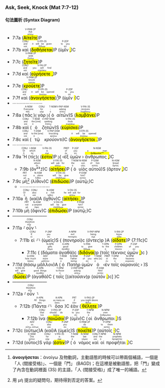 ### Ask, Seek, Knock (Mat 7:7-12)


#### 句法圖析 (Syntax Diagram)

- 7:7a (<RUBY><ruby><ruby><mark class='verb'>Αἰτεῖτε</mark><rt>αἰτέω</rt></ruby><rt>Ask</rt></ruby><rt>V-PAM-2P</rt></RUBY>)P
- 7:7b <RUBY><ruby><ruby>καὶ<rt>καί</rt></ruby><rt>and</rt></ruby><rt>CONJ</rt></RUBY> (<RUBY><ruby><ruby><mark class='verb'>δοθήσεται</mark><rt>δίδωμι</rt></ruby><rt>it will be given</rt></ruby><rt>V-FPI-3S</rt></RUBY>)P (<RUBY><ruby><ruby>ὑμῖν <mark class='punctuation'>,</mark><rt>σύ</rt></ruby><rt>to you</rt></ruby><rt>P-2DP</rt></RUBY>)C 
- 7:7c (<RUBY><ruby><ruby><mark class='verb'>ζητεῖτε</mark><rt>ζητέω</rt></ruby><rt>seek</rt></ruby><rt>V-PAM-2P</rt></RUBY>)P
- 7:7d <RUBY><ruby><ruby>καὶ<rt>καί</rt></ruby><rt>and</rt></ruby><rt>CONJ</rt></RUBY> (<RUBY><ruby><ruby><mark class='verb'>εὑρήσετε <mark class='punctuation'>,</mark></mark><rt>εὑρίσκω</rt></ruby><rt>you will find</rt></ruby><rt>V-FAI-2P</rt></RUBY>)P
- 7:7e (<RUBY><ruby><ruby><mark class='verb'>κρούετε</mark><rt>κρούω</rt></ruby><rt>knock</rt></ruby><rt>V-PAM-2P</rt></RUBY>)P
- 7:7f <RUBY><ruby><ruby>καὶ<rt>καί</rt></ruby><rt>and</rt></ruby><rt>CONJ</rt></RUBY> (<RUBY><ruby><ruby><mark class='verb'>ἀνοιγήσεται</mark><rt>ἀνοίγω</rt></ruby><rt>it will be opened</rt></ruby><rt>V-FPI-3S</rt></RUBY>)[^1]P (<RUBY><ruby><ruby>ὑμῖν <mark class='punctuation'>·</mark><rt>σύ</rt></ruby><rt>to you</rt></ruby><rt>P-2DP</rt></RUBY>)C
- ⋯⋯⋯⋯⋯⋯⋯
- 7:8a (<RUBY><ruby><ruby>πᾶς<rt>πᾶς</rt></ruby><rt>Everyone</rt></ruby><rt>A-NSM</rt></RUBY>)⦇ <RUBY><ruby><ruby>γὰρ<rt>γάρ</rt></ruby><rt>for</rt></ruby><rt>CONJ</rt></RUBY> ⦈(<RUBY><ruby><ruby>ὁ<rt>ὁ</rt></ruby><rt>-</rt></ruby><rt>T-NSM</rt></RUBY> <RUBY><ruby><ruby><em><em>αἰτῶν</em></em><rt>αἰτέω</rt></ruby><rt>asking</rt></ruby><rt>V-PAP-NSM</rt></RUBY>)S (<RUBY><ruby><ruby><mark class='verb'>λαμβάνει</mark><rt>λαμβάνω</rt></ruby><rt>receives</rt></ruby><rt>V-PAI-3S</rt></RUBY>)P
- 7:8b <RUBY><ruby><ruby>καὶ<rt>καί</rt></ruby><rt>and</rt></ruby><rt>CONJ</rt></RUBY> (<RUBY><ruby><ruby>ὁ<rt>ὁ</rt></ruby><rt>the [one]</rt></ruby><rt>T-NSM</rt></RUBY> <RUBY><ruby><ruby><em><em>ζητῶν</em></em><rt>ζητέω</rt></ruby><rt>seeking</rt></ruby><rt>V-PAP-NSM</rt></RUBY>)S (<RUBY><ruby><ruby><mark class='verb'>εὑρίσκει</mark><rt>εὑρίσκω</rt></ruby><rt>finds</rt></ruby><rt>V-PAI-3S</rt></RUBY>)P
- 7:8c <RUBY><ruby><ruby>καὶ<rt>καί</rt></ruby><rt>and</rt></ruby><rt>CONJ</rt></RUBY> (<RUBY><ruby><ruby>τῷ<rt>ὁ</rt></ruby><rt>to the [one]</rt></ruby><rt>T-DSM</rt></RUBY> <RUBY><ruby><ruby><em><em>κρούοντι</em></em><rt>κρούω</rt></ruby><rt>knocking</rt></ruby><rt>V-PAP-DSM</rt></RUBY>)C (<RUBY><ruby><ruby><mark class='verb'>ἀνοιγήσεται <mark class='punctuation'>.</mark></mark><rt>ἀνοίγω</rt></ruby><rt>it will be opened</rt></ruby><rt>V-FPI-3S</rt></RUBY>)P
- ⋯⋯⋯⋯⋯⋯⋯
- 7:9a <RUBY><ruby><ruby>Ἢ<rt>ἤ</rt></ruby><rt>Or</rt></ruby><rt>CONJ</rt></RUBY> (<RUBY><ruby><ruby>τίς<rt>τίς</rt></ruby><rt>which</rt></ruby><rt>I-NSM</rt></RUBY>)⦇ (<RUBY><ruby><ruby><mark class='verb'>ἐστιν</mark><rt>εἰμί</rt></ruby><rt>is</rt></ruby><rt>V-PAI-3S</rt></RUBY>)P ⦈( ‹<RUBY><ruby><ruby>ἐξ<rt>ἐκ</rt></ruby><rt>of</rt></ruby><rt>PREP</rt></RUBY> <RUBY><ruby><ruby>ὑμῶν<rt>σύ</rt></ruby><rt>you</rt></ruby><rt>P-2GP</rt></RUBY> › <RUBY><ruby><ruby>ἄνθρωπος <mark class='punctuation'>,</mark><rt><mark>ἄνθρωπος°³</mark></rt></ruby><rt>a man</rt></ruby><rt>N-NSM</rt></RUBY>)C 
	- 7:9b (<RUBY><ruby><ruby>ὃν°³⮥<rt>ὅς</rt></ruby><rt>whom</rt></ruby><rt>R-ASM</rt></RUBY>)C (<RUBY><ruby><ruby><mark class='verb'>αἰτήσει</mark><rt>αἰτέω</rt></ruby><rt>will ask for</rt></ruby><rt>V-FAI-3S</rt></RUBY>)P (<RUBY><ruby><ruby>ὁ<rt>ὁ</rt></ruby><rt>the</rt></ruby><rt>T-NSM</rt></RUBY> <RUBY><ruby><ruby>υἱὸς<rt>υἱός</rt></ruby><rt>son</rt></ruby><rt>N-NSM</rt></RUBY> <RUBY><ruby><ruby>αὐτοῦ<rt>αὐτός</rt></ruby><rt>of him</rt></ruby><rt>P-GSM</rt></RUBY>)S (<RUBY><ruby><ruby>ἄρτον <mark class='punctuation'>,</mark><rt>ἄρτος</rt></ruby><rt>bread</rt></ruby><rt>N-ASM</rt></RUBY>)C 
- 7:9c <RUBY><ruby><ruby>μὴ<rt>μή</rt></ruby><rt>not</rt></ruby><rt>PRT</rt></RUBY>[^2] (<RUBY><ruby><ruby>λίθον<rt>λίθος</rt></ruby><rt>a stone</rt></ruby><rt>N-ASM</rt></RUBY>)C (<RUBY><ruby><ruby><mark class='verb'>ἐπιδώσει</mark><rt>ἐπιδίδωμι</rt></ruby><rt>will he give</rt></ruby><rt>V-FAI-3S</rt></RUBY>)P (<RUBY><ruby><ruby>αὐτῷ;<rt>αὐτός</rt></ruby><rt>him?</rt></ruby><rt>P-DSM</rt></RUBY>)C
	- ⋯⋯⋯⋯⋯⋯⋯
- 7:10a <RUBY><ruby><ruby>ἢ<rt>ἤ</rt></ruby><rt>Or</rt></ruby><rt>CONJ</rt></RUBY> (<RUBY><ruby><ruby>καὶ<rt>καί</rt></ruby><rt>also</rt></ruby><rt>CONJ</rt></RUBY>)A (<RUBY><ruby><ruby>ἰχθὺν<rt>ἰχθύς</rt></ruby><rt>a fish</rt></ruby><rt>N-ASM</rt></RUBY>)C (<RUBY><ruby><ruby><mark class='verb'>αἰτήσει <mark class='punctuation'>,</mark></mark><rt>αἰτέω</rt></ruby><rt>he will ask for</rt></ruby><rt>V-FAI-3S</rt></RUBY>)P 
- 7:10b <RUBY><ruby><ruby>μὴ<rt>μή</rt></ruby><rt>not</rt></ruby><rt>PRT</rt></RUBY> (<RUBY><ruby><ruby>ὄφιν<rt>ὄφις</rt></ruby><rt>a serpent</rt></ruby><rt>N-ASM</rt></RUBY>)C (<RUBY><ruby><ruby><mark class='verb'>ἐπιδώσει</mark><rt>ἐπιδίδωμι</rt></ruby><rt>will he give</rt></ruby><rt>V-FAI-3S</rt></RUBY>)P (<RUBY><ruby><ruby>αὐτῷ;<rt>αὐτός</rt></ruby><rt>him?</rt></ruby><rt>P-DSM</rt></RUBY>)C
- ————————
- 7:11a ⸉<RUBY><ruby><ruby>οὖν<rt>οὖν</rt></ruby><rt>therefore</rt></ruby><rt>CONJ</rt></RUBY>⸊
	- 7:11b <RUBY><ruby><ruby>εἰ<rt>εἰ</rt></ruby><rt>If</rt></ruby><rt>CONJ</rt></RUBY> ⸉⸊ (<RUBY><ruby><ruby>ὑμεῖς<rt>σύ</rt></ruby><rt>you</rt></ruby><rt>P-2NP</rt></RUBY>)S { (<RUBY><ruby><ruby>πονηροὶ<rt>πονηρός</rt></ruby><rt>evil</rt></ruby><rt>A-NPM</rt></RUBY>)c (<RUBY><ruby><ruby><em><em>ὄντες</em></em><rt>εἰμί</rt></ruby><rt>being</rt></ruby><rt>V-PAP-NPM</rt></RUBY>)p }A (<RUBY><ruby><ruby><mark class='verb'>οἴδατε</mark><rt>οἶδα</rt></ruby><rt>know</rt></ruby><rt>V-RAI-2P</rt></RUBY>)P {7:11c}C
		- 7:11c { (<RUBY><ruby><ruby>δόματα<rt>δόμα</rt></ruby><rt>gifts</rt></ruby><rt>N-APN</rt></RUBY> <RUBY><ruby><ruby>ἀγαθὰ<rt>ἀγαθός</rt></ruby><rt>good</rt></ruby><rt>A-APN</rt></RUBY>)c (<RUBY><ruby><ruby><mark class='inf'>διδόναι</mark><rt>δίδωμι</rt></ruby><rt>to give</rt></ruby><rt>V-PAN</rt></RUBY>)p (<RUBY><ruby><ruby>τοῖς<rt>ὁ</rt></ruby><rt>to the</rt></ruby><rt>T-DPN</rt></RUBY> <RUBY><ruby><ruby>τέκνοις<rt>τέκνον</rt></ruby><rt>children</rt></ruby><rt>P-DPN</rt></RUBY> <RUBY><ruby><ruby>ὑμῶν <mark class='punctuation'>,</mark><rt>σύ</rt></ruby><rt>of you</rt></ruby><rt>P-2GP</rt></RUBY>)c }
- 7:11d (<RUBY><ruby><ruby>πόσῳ<rt>πόσος</rt></ruby><rt>how much</rt></ruby><rt>Q-DSN</rt></RUBY> <RUBY><ruby><ruby>μᾶλλον<rt>μᾶλλον</rt></ruby><rt>more</rt></ruby><rt>ADV</rt></RUBY>)A (<RUBY><ruby><ruby>ὁ<rt>ὁ</rt></ruby><rt>the</rt></ruby><rt>T-NSM</rt></RUBY> <RUBY><ruby><ruby>Πατὴρ<rt>πατήρ</rt></ruby><rt>Father</rt></ruby><rt>N-NSM</rt></RUBY> <RUBY><ruby><ruby>ὑμῶν<rt>σύ</rt></ruby><rt>of you</rt></ruby><rt>P-2GP</rt></RUBY> <RUBY><ruby><ruby>ὁ<rt>ὁ</rt></ruby><rt>who [is]</rt></ruby><rt>T-NSM</rt></RUBY> ‹<RUBY><ruby><ruby>ἐν<rt>ἐν</rt></ruby><rt>in</rt></ruby><rt>PREP</rt></RUBY> <RUBY><ruby><ruby>τοῖς<rt>ὁ</rt></ruby><rt>the</rt></ruby><rt>T-DPM</rt></RUBY> <RUBY><ruby><ruby>οὐρανοῖς<rt>οὐρανός</rt></ruby><rt>heavens</rt></ruby><rt>N-DPM</rt></RUBY> › )S (<RUBY><ruby><ruby><mark class='verb'>δώσει</mark><rt>δίδωμι</rt></ruby><rt>will give</rt></ruby><rt>V-FAI-3S</rt></RUBY>)P (<RUBY><ruby><ruby>ἀγαθὰ<rt>ἀγαθός</rt></ruby><rt>good things</rt></ruby><rt>A-APN</rt></RUBY>)C { <RUBY><ruby><ruby>τοῖς<rt>ὁ</rt></ruby><rt>to those</rt></ruby><rt>T-DPM</rt></RUBY> [(<RUBY><ruby><ruby><em><em>αἰτοῦσιν</em></em><rt>αἰτέω</rt></ruby><rt>asking</rt></ruby><rt>V-PAP-DPM</rt></RUBY>)p (<RUBY><ruby><ruby>αὐτόν <mark class='punctuation'>.</mark><rt>αὐτός</rt></ruby><rt>Him!</rt></ruby><rt>P-ASM</rt></RUBY>)c] }C
- ————————
- 7:12a ⸉<RUBY><ruby><ruby>οὖν<rt>οὖν</rt></ruby><rt>therefore</rt></ruby><rt>CONJ</rt></RUBY> ⸊
	- 7:12b (<RUBY><ruby><ruby>Πάντα<rt>πᾶς</rt></ruby><rt>All things</rt></ruby><rt>A-APN</rt></RUBY> ⸉⸊ <RUBY><ruby><ruby>ὅσα<rt>ὅσος</rt></ruby><rt>as many as</rt></ruby><rt>K-APN</rt></RUBY>)C <RUBY><ruby><ruby>ἐὰν<rt>ἐάν</rt></ruby><rt>if</rt></ruby><rt>PRT</rt></RUBY> (<RUBY><ruby><ruby><mark class='verb'>θέλητε</mark><rt>θέλω</rt></ruby><rt>you might desire</rt></ruby><rt>V-PAS-2P</rt></RUBY>)P
		- 7:12b <RUBY><ruby><ruby>ἵνα<rt>ἵνα</rt></ruby><rt>that</rt></ruby><rt>CONJ</rt></RUBY> (<RUBY><ruby><ruby><mark class='verb'>ποιῶσιν</mark><rt>ποιέω</rt></ruby><rt>should do</rt></ruby><rt>V-PAS-3P</rt></RUBY>)P (<RUBY><ruby><ruby>ὑμῖν<rt>σύ</rt></ruby><rt>to you</rt></ruby><rt>P-2DP</rt></RUBY>)C (<RUBY><ruby><ruby>οἱ<rt>ὁ</rt></ruby><rt>the</rt></ruby><rt>T-NPM</rt></RUBY> <RUBY><ruby><ruby>ἄνθρωποι <mark class='punctuation'>,</mark><rt>ἄνθρωπος</rt></ruby><rt>men</rt></ruby><rt>N-NPM</rt></RUBY>)S 
- 7:12c (<RUBY><ruby><ruby>οὕτως<rt>οὕτω, οὕτως</rt></ruby><rt>so</rt></ruby><rt>ADV</rt></RUBY>)A (<RUBY><ruby><ruby>καὶ<rt>καί</rt></ruby><rt>also</rt></ruby><rt>CONJ</rt></RUBY>)A (<RUBY><ruby><ruby>ὑμεῖς<rt>σύ</rt></ruby><rt>you</rt></ruby><rt>P-2NP</rt></RUBY>)S (<RUBY><ruby><ruby><mark class='verb'>ποιεῖτε</mark><rt>ποιέω</rt></ruby><rt>do</rt></ruby><rt>V-PAM-2P</rt></RUBY>)P (<RUBY><ruby><ruby>αὐτοῖς <mark class='punctuation'>·</mark><rt>αὐτός</rt></ruby><rt>to them</rt></ruby><rt>P-DPM</rt></RUBY>)C 
- 7:12d (<RUBY><ruby><ruby>οὗτος<rt>οὗτος</rt></ruby><rt>This</rt></ruby><rt>D-NSM</rt></RUBY>)S <RUBY><ruby><ruby>γάρ<rt>γάρ</rt></ruby><rt>for</rt></ruby><rt>CONJ</rt></RUBY> (<RUBY><ruby><ruby><mark class='verb'>ἐστιν</mark><rt>εἰμί</rt></ruby><rt>is</rt></ruby><rt>V-PAI-3S</rt></RUBY>)P (<RUBY><ruby><ruby>ὁ<rt>ὁ</rt></ruby><rt>the</rt></ruby><rt>T-NSM</rt></RUBY> <RUBY><ruby><ruby>νόμος<rt>νόμος</rt></ruby><rt>law</rt></ruby><rt>N-NSM</rt></RUBY> <RUBY><ruby><ruby>καὶ<rt>καί</rt></ruby><rt>and</rt></ruby><rt>CONJ</rt></RUBY> <RUBY><ruby><ruby>οἱ<rt>ὁ</rt></ruby><rt>the</rt></ruby><rt>T-NPM</rt></RUBY> <RUBY><ruby><ruby>προφῆται <mark class='punctuation'>.</mark><rt>προφήτης</rt></ruby><rt>prophets</rt></ruby><rt>N-NPM</rt></RUBY>)C

[^1]: **ἀνοιγήσεται**：ἀνοίγω 及物動詞，主動語態的時候可以帶兩個補語，一個是「人 (間接受格)」、一個是「門」 (BAGD)；在這裡是被動語態，把「門」變成了內含在動詞裡面 (3S) 的主語，「人 (間接受格)」成了唯一的補語。
[^2]: 用 μὴ 提出的疑問句，期待得到否定的答案。